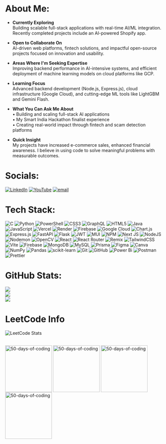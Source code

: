 # About Me:

- **Currently Exploring**  
  Building scalable full-stack applications with real-time AI/ML integration. Recently completed projects include an AI-powered Shopify app.
  
- **Open to Collaborate On**  
  AI-driven web platforms, fintech solutions, and impactful open-source projects focused on innovation and usability.

- **Areas Where I'm Seeking Expertise**  
  Improving backend performance in AI-intensive systems, and efficient deployment of machine learning models on cloud platforms like GCP.

- **Learning Focus**  
  Advanced backend development (Node.js, Express.js), cloud infrastructure (Google Cloud), and cutting-edge ML tools like LightGBM and Gemini Flash.

- **What You Can Ask Me About**  
  • Building and scaling full-stack AI applications  
  • My Smart India Hackathon finalist experience  
  • Creating real-world impact through fintech and scam detection platforms

- **Quick Insight**  
  My projects have increased e-commerce sales, enhanced financial awareness. I believe in using code to solve meaningful problems with measurable outcomes.




# Socials:
[![LinkedIn](https://img.shields.io/badge/LinkedIn-%230077B5.svg?logo=linkedin&logoColor=white)](https://linkedin.com/in/moulee25) [![YouTube](https://img.shields.io/badge/YouTube-%23FF0000.svg?logo=YouTube&logoColor=white)](https://youtube.com/@Adrift1658) [![email](https://img.shields.io/badge/Email-D14836?logo=gmail&logoColor=white)](mailto:moulee201@gmail.com) 

# Tech Stack:
![C](https://img.shields.io/badge/c-%2300599C.svg?style=flat&logo=c&logoColor=white) ![Python](https://img.shields.io/badge/python-3670A0?style=flat&logo=python&logoColor=ffdd54) ![PowerShell](https://img.shields.io/badge/PowerShell-%235391FE.svg?style=flat&logo=powershell&logoColor=white) ![CSS3](https://img.shields.io/badge/css3-%231572B6.svg?style=flat&logo=css3&logoColor=white) ![GraphQL](https://img.shields.io/badge/-GraphQL-E10098?style=flat&logo=graphql&logoColor=white) ![HTML5](https://img.shields.io/badge/html5-%23E34F26.svg?style=flat&logo=html5&logoColor=white) ![Java](https://img.shields.io/badge/java-%23ED8B00.svg?style=flat&logo=openjdk&logoColor=white) ![JavaScript](https://img.shields.io/badge/javascript-%23323330.svg?style=flat&logo=javascript&logoColor=%23F7DF1E) ![Vercel](https://img.shields.io/badge/vercel-%23000000.svg?style=flat&logo=vercel&logoColor=white) ![Render](https://img.shields.io/badge/Render-%46E3B7.svg?style=flat&logo=render&logoColor=white) ![Firebase](https://img.shields.io/badge/firebase-%23039BE5.svg?style=flat&logo=firebase) ![Google Cloud](https://img.shields.io/badge/GoogleCloud-%234285F4.svg?style=flat&logo=google-cloud&logoColor=white) ![Chart.js](https://img.shields.io/badge/chart.js-F5788D.svg?style=flat&logo=chart.js&logoColor=white) ![Express.js](https://img.shields.io/badge/express.js-%23404d59.svg?style=flat&logo=express&logoColor=%2361DAFB) ![FastAPI](https://img.shields.io/badge/FastAPI-005571?style=flat&logo=fastapi) ![Flask](https://img.shields.io/badge/flask-%23000.svg?style=flat&logo=flask&logoColor=white) ![JWT](https://img.shields.io/badge/JWT-black?style=flat&logo=JSON%20web%20tokens) ![MUI](https://img.shields.io/badge/MUI-%230081CB.svg?style=flat&logo=mui&logoColor=white) ![NPM](https://img.shields.io/badge/NPM-%23CB3837.svg?style=flat&logo=npm&logoColor=white) ![Next JS](https://img.shields.io/badge/Next-black?style=flat&logo=next.js&logoColor=white) ![NodeJS](https://img.shields.io/badge/node.js-6DA55F?style=flat&logo=node.js&logoColor=white) ![Nodemon](https://img.shields.io/badge/NODEMON-%23323330.svg?style=flat&logo=nodemon&logoColor=%BBDEAD) ![OpenCV](https://img.shields.io/badge/opencv-%23white.svg?style=flat&logo=opencv&logoColor=white) ![React](https://img.shields.io/badge/react-%2320232a.svg?style=flat&logo=react&logoColor=%2361DAFB) ![React Router](https://img.shields.io/badge/React_Router-CA4245?style=flat&logo=react-router&logoColor=white) ![Remix](https://img.shields.io/badge/remix-%23000.svg?style=flat&logo=remix&logoColor=white) ![TailwindCSS](https://img.shields.io/badge/tailwindcss-%2338B2AC.svg?style=flat&logo=tailwind-css&logoColor=white) ![Vite](https://img.shields.io/badge/vite-%23646CFF.svg?style=flat&logo=vite&logoColor=white) ![Firebase](https://img.shields.io/badge/firebase-a08021?style=flat&logo=firebase&logoColor=ffcd34) ![MongoDB](https://img.shields.io/badge/MongoDB-%234ea94b.svg?style=flat&logo=mongodb&logoColor=white) ![MySQL](https://img.shields.io/badge/mysql-4479A1.svg?style=flat&logo=mysql&logoColor=white) ![Prisma](https://img.shields.io/badge/Prisma-3982CE?style=flat&logo=Prisma&logoColor=white) ![Figma](https://img.shields.io/badge/figma-%23F24E1E.svg?style=flat&logo=figma&logoColor=white) ![Canva](https://img.shields.io/badge/Canva-%2300C4CC.svg?style=flat&logo=Canva&logoColor=white) ![NumPy](https://img.shields.io/badge/numpy-%23013243.svg?style=flat&logo=numpy&logoColor=white) ![Pandas](https://img.shields.io/badge/pandas-%23150458.svg?style=flat&logo=pandas&logoColor=white) ![scikit-learn](https://img.shields.io/badge/scikit--learn-%23F7931E.svg?style=flat&logo=scikit-learn&logoColor=white) ![Git](https://img.shields.io/badge/git-%23F05033.svg?style=flat&logo=git&logoColor=white) ![GitHub](https://img.shields.io/badge/github-%23121011.svg?style=flat&logo=github&logoColor=white) ![Power Bi](https://img.shields.io/badge/power_bi-F2C811?style=flat&logo=powerbi&logoColor=black) ![Postman](https://img.shields.io/badge/Postman-FF6C37?style=flat&logo=postman&logoColor=white) ![Prettier](https://img.shields.io/badge/prettier-%23F7B93E.svg?style=flat&logo=prettier&logoColor=black)
# GitHub Stats:
![](https://github-readme-stats.vercel.app/api?username=MOULEESWARAN-25&theme=react&hide_border=true&include_all_commits=true&count_private=false)<br/>
![](https://nirzak-streak-stats.vercel.app/?user=MOULEESWARAN-25&theme=react&hide_border=true)<br/>
![](https://github-readme-stats.vercel.app/api/top-langs/?username=MOULEESWARAN-25&theme=react&hide_border=true&include_all_commits=true&count_private=false&layout=compact)


# LeetCode Info 
![LeetCode Stats](https://leetcard.jacoblin.cool/moulee25?theme=dark&font=Mali&ext=heatmap)<p align="left">  
  <a href="https://leetcode.com/u/moulee25/" target="_blank"><img align="center" src="https://assets.leetcode.com/static_assets/marketing/2024-50.gif" alt="50-days-of-coding" height="150" width="150" /></a>
  <a href="https://leetcode.com/u/moulee25/" target="_blank"><img align="center" src="https://assets.leetcode.com/static_assets/marketing/2024-100-new.gif" alt="50-days-of-coding" height="150" width="150" /></a>
  <a href="https://leetcode.com/u/moulee25/" target="_blank"><img align="center" src="https://assets.leetcode.com/static_assets/others/2550.gif" alt="50-days-of-coding" height="150" width="150" /></a>
  <a href="https://leetcode.com/u/moulee25/" target="_blank"><img align="center" src="https://assets.leetcode.com/static_assets/others/25100.gif" alt="50-days-of-coding" height="150" width="150" /></a>
</p>

